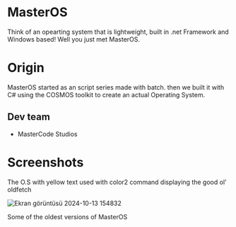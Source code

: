 # MasterOS
Think of an opearting system that is lightweight, built in .net Framework and Windows based!
Well you just met MasterOS.

# Origin
MasterOS started as an script series made with batch. 
then we built it with C# using the COSMOS toolkit to create an actual Operating System.

## Dev team
- MasterCode Studios

# Screenshots

The O.S with yellow text used with color2 command displaying the good ol' oldfetch

![Ekran görüntüsü 2024-10-13 154832](https://github.com/user-attachments/assets/effdeae7-bbf2-4dc8-8cd4-cad178bade48)

Some of the oldest versions of MasterOS


